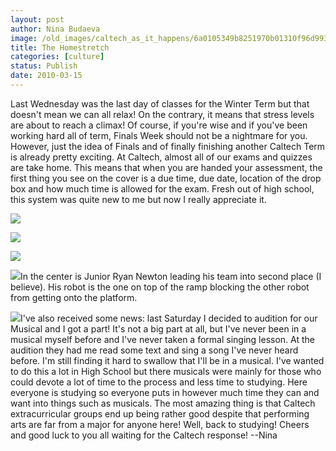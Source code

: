 ```yaml
---
layout: post
author: Nina Budaeva
image: /old_images/caltech_as_it_happens/6a0105349b8251970b01310f96d993970c.jpg
title: The Homestretch
categories: [culture]
status: Publish
date: 2010-03-15
---
```


Last Wednesday was the last day of classes for the Winter Term but that doesn't mean we can all relax! On the contrary, it means that stress levels are about to reach a climax! Of course, if you're wise and if you've been working hard all of term, Finals Week should not be a nightmare for you. However, just the idea of Finals and of finally finishing another Caltech Term is already pretty exciting. At Caltech, almost all of our exams and quizzes are take home. This means that when you are handed your assessment, the first thing you see on the cover is a due time, due date, location of the drop box and how much time is allowed for the exam. Fresh out of high school, this system was quite new to me but now I really appreciate it. 


![](/old_images/caltech_as_it_happens/6a0105349b8251970b0120a93035a4970b.jpg)

![](/old_images/caltech_as_it_happens/6a0105349b8251970b0120a9303dce970b.jpg)

![](/old_images/caltech_as_it_happens/6a0105349b8251970b0120a93039bb970b.jpg)

![](/old_images/caltech_as_it_happens/6a0105349b8251970b01310f96e067970c.jpg)In the center is Junior Ryan Newton leading his team into second place (I believe). His robot is the one on top of the ramp blocking the other robot from getting onto the platform.


![](/old_images/caltech_as_it_happens/6a0105349b8251970b0120a9303a53970b.jpg)I've also received some news: last Saturday I decided to audition for our Musical and I got a part! It's not a big part at all, but I've never been in a musical myself before and I've never taken a formal singing lesson. At the audition they had me read some text and sing a song I've never heard before. I'm still finding it hard to swallow that I'll be in a musical. I've wanted to do this a lot in High School but there musicals were mainly for those who could devote a lot of time to the process and less time to studying. Here everyone is studying so everyone puts in however much time they can and want into things such as musicals. The most amazing thing is that Caltech extracurricular groups end up being rather good despite that performing arts are far from a major for anyone here!
Well, back to studying!
Cheers and good luck to you all waiting for the Caltech response!
--Nina
